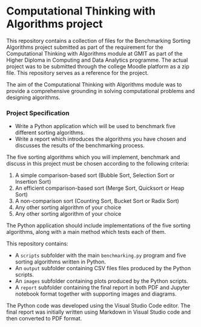 # Computational Thinking with Algorithms project 


This repository contains a collection of files for the Benchmarking Sorting Algorithms project submitted as part of the requirement for the Computational Thinking with Algorithms module at GMIT as part of the Higher Diploma in Computing and Data Analytics programme. The actual project was to be submitted through the college Moodle platform as a zip file. This repository serves as a reference for the project.

The aim of the Computational Thinking with Algorithms module was to provide a comprehensive grounding in solving computational problems and designing algorithms. 

### Project Specification

- Write a Python application which will be used to benchmark five different sorting algorithms. 
- Write a report which introduces the algorithms you have chosen and discusses the results of the benchmarking process.

The five sorting algorithms which you will implement, benchmark and discuss in this project must be chosen according to the following criteria:
1. A simple comparison-based sort (Bubble Sort, Selection Sort or Insertion Sort)
2. An efficient comparison-based sort (Merge Sort, Quicksort or Heap Sort)
3. A non-comparison sort (Counting Sort, Bucket Sort or Radix Sort)
4. Any other sorting algorithm of your choice
5. Any other sorting algorithm of your choice


The Python application should include implementations of the five sorting algorithms, along with a main method which tests each of them.


This repository contains:
- A `scripts` subfolder with the main `benchmarking.py`  program and five sorting algorithms written in Python.
- An `output` subfolder containing CSV files files produced by the Python scripts.
- An `images` subfolder containing plots produced by the Python scripts. 
- A `report` subfolder containing the final report in both PDF and Jupyter notebook format together with supporting images and diagrams.


The Python code was developed using the  Visual Studio Code editor.
The final report was initially written using Markdown in Visual Studio code and then converted to PDF format.
